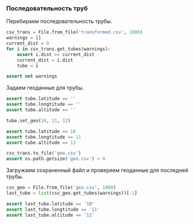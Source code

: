 ### Последовательность труб

Перебираем последовательность трубы.

```python
csv_trans = File.from_file('transformed.csv', 1000)
warnings = []
current_dist = 0
for i in csv_trans.get_tubes(warnings):
    assert i.dist >= current_dist
    current_dist = i.dist
    tube = i

assert not warnings
```

Задаем геоданные для трубы.

```python
assert tube.latitude == ''
assert tube.longtitude == ''
assert tube.altitude == ''

tube.set_geo(10, 11, 12)

assert tube.latitude == 10
assert tube.longtitude == 11
assert tube.altitude == 12

csv_trans.to_file('geo.csv')
assert os.path.getsize('geo.csv') > 0
```

Загружаем сохраненный файл и проверяем геоданные для последней трубы.

```python
csv_geo = File.from_file('geo.csv', 1000)
last_tube = list(csv_geo.get_tubes(warnings))[-1]

assert last_tube.latitude == '10'
assert last_tube.longtitude == '11'
assert last_tube.altitude == '12'
```
